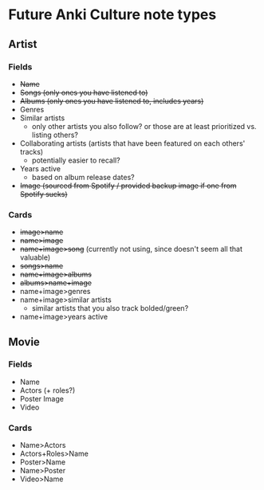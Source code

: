 # Future Anki Culture note types

## Artist
### Fields
 * ~~Name~~
 * ~~Songs (only ones you have listened to)~~
 * ~~Albums (only ones you have listened to, includes years)~~
 * Genres
 * Similar artists
   * only other artists you also follow? or those are at least prioritized vs. listing others?
 * Collaborating artists (artists that have been featured on each others' tracks)
   * potentially easier to recall?
 * Years active
   * based on album release dates?
 * ~~Image (sourced from Spotify / provided backup image if one from Spotify sucks)~~

### Cards
 * ~~image>name~~
 * ~~name>image~~
 * ~~name+image>song~~ (currently not using, since doesn't seem all that valuable)
 * ~~songs>name~~
 * ~~name+image>albums~~
 * ~~albums>name+image~~
 * name+image>genres
 * name+image>similar artists
   * similar artists that you also track bolded/green?
 * name+image>years active

## Movie
### Fields
 * Name
 * Actors (+ roles?)
 * Poster Image
 * Video

### Cards
 * Name>Actors
 * Actors+Roles>Name
 * Poster>Name
 * Name>Poster
 * Video>Name 
